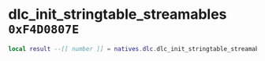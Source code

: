 # dlc_init_stringtable_streamables `0xF4D0807E`

```lua
local result --[[ number ]] = natives.dlc.dlc_init_stringtable_streamables(_unk0 --[[ number ]], _unk1 --[[ number ]])
```